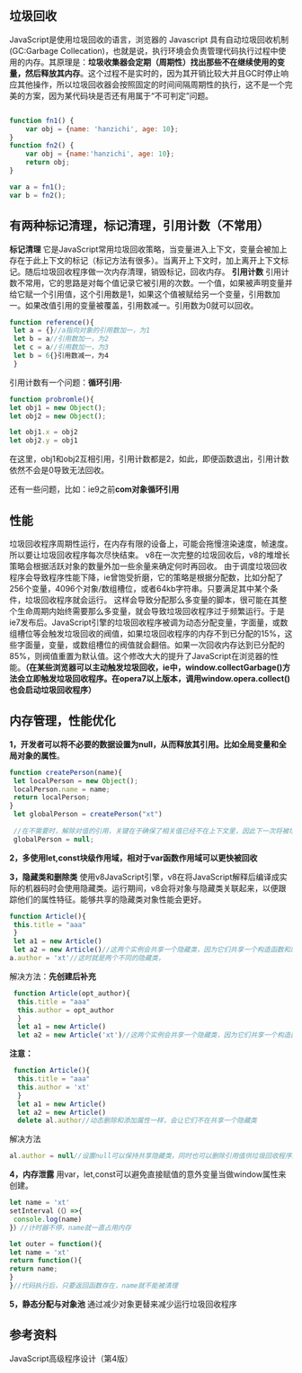 垃圾回收
--
JavaScript是使用垃圾回收的语言，浏览器的 Javascript 具有自动垃圾回收机制(GC:Garbage Collecation)，也就是说，执行环境会负责管理代码执行过程中使用的内存。其原理是：**垃圾收集器会定期（周期性）找出那些不在继续使用的变量，然后释放其内存**。这个过程不是实时的，因为其开销比较大并且GC时停止响应其他操作，所以垃圾回收器会按照固定的时间间隔周期性的执行，这不是一个完美的方案，因为某代码块是否还有用属于“不可判定”问题。
```js

function fn1() {
    var obj = {name: 'hanzichi', age: 10};
}
function fn2() {
    var obj = {name:'hanzichi', age: 10};
    return obj;
}

var a = fn1();
var b = fn2();

```

有两种标记清理，标记清理，引用计数（不常用）
--
**标记清理**
它是JavaScript常用垃圾回收策略，当变量进入上下文，变量会被加上存在于此上下文的标记（标记方法有很多）。当离开上下文时，加上离开上下文标记。随后垃圾回收程序做一次内存清理，销毁标记，回收内存。
**引用计数**
引用计数不常用，它的思路是对每个值记录它被引用的次数。一个值，如果被声明变量并给它赋一个引用值，这个引用数是1，如果这个值被赋给另一个变量，引用数加一。如果改值引用的变量被覆盖，引用数减一。引用数为0就可以回收。
```js
function reference(){
 let a = {}//a指向对象的引用数加一，为1
 let b = a//引用数加一，为2
 let c = a//引用数加一，为3
 let b = 6{}引用数减一，为4
 }

```
引用计数有一个问题：**循环引用·**
```js
function probromle(){
let obj1 = new Object();
let obj2 = new Object();

let obj1.x = obj2
let obj2.y = obj1

```
在这里，obj1和obj2互相引用，引用计数都是2，如此，即便函数退出，引用计数依然不会是0导致无法回收。

还有一些问题，比如：ie9之前**com对象循环引用**

性能
--
垃圾回收程序周期性运行，在内存有限的设备上，可能会拖慢渲染速度，帧速度。所以要让垃圾回收程序每次尽快结束。
v8在一次完整的垃圾回收后，v8的堆增长策略会根据活跃对象的数量外加一些余量来确定何时再回收。
由于调度垃圾回收程序会导致程序性能下降，ie曾饱受折磨，它的策略是根据分配数，比如分配了256个变量，4096个对象/数组槽位，或者64kb字符串。只要满足其中某个条件，垃圾回收程序就会运行。
这样会导致分配那么多变量的脚本，很可能在其整个生命周期内始终需要那么多变量，就会导致垃圾回收程序过于频繁运行。于是ie7发布后。JavaScript引擎的垃圾回收程序被调为动态分配变量，字面量，或数组槽位等会触发垃圾回收的阀值，如果垃圾回收程序的内存不到已分配的15%，这些字面量，变量，或数组槽位的阀值就会翻倍。如果一次回收内存达到已分配的85%，则阀值重置为默认值。这个修改大大的提升了JavaScript在浏览器的性能。**（在某些浏览器可以主动触发垃圾回收，ie中，window.collectGarbage()方法会立即触发垃圾回收程序。在opera7以上版本，调用window.opera.collect()也会启动垃圾回收程序）**

内存管理，性能优化
--
**1，开发者可以将不必要的数据设置为null，从而释放其引用。比如全局变量和全局对象的属性**。
```js
function createPerson(name){
 let localPerson = new Object();
 localPerson.name = name;
 return localPerson;
}
 let globalPerson = createPerson("xt")
 
 //在不需要时，解除对值的引用，关键在于确保了相关值已经不在上下文里，因此下一次将被垃圾回收回收
 globalPerson = null;
```
**2，多使用let,const块级作用域，相对于var函数作用域可以更快被回收**

**3，隐藏类和删除类**
 使用v8JavaScript引擎，v8在将JavaScript解释后编译成实际的机器码时会使用隐藏类。运行期间，v8会将对象与隐藏类关联起来，以便跟踪他们的属性特征。能够共享的隐藏类对象性能会更好。
 ```js
 function Article(){
  this.title = "aaa"
  }
  let a1 = new Article()
  let a2 = new Article()//这两个实例会共享一个隐藏类，因为它们共享一个构造函数和原型
 a.author = 'xt'//这时就是两个不同的隐藏类，
 ```
 解决方法：**先创建后补充**
```js
 function Article(opt_author){
  this.title = "aaa"
  this.author = opt_author
  }
  let a1 = new Article()
  let a2 = new Article('xt')//这两个实例会共享一个隐藏类，因为它们共享一个构造函数和原型
```
**注意：**
```js
 function Article(){
  this.title = "aaa"
  this.author = 'xt'
  }
  let a1 = new Article()
  let a2 = new Article()
  delete al.author//动态删除和添加属性一样，会让它们不在共享一个隐藏类
 ```
解决方法
```js
al.author = null//设置null可以保持共享隐藏类，同时也可以删除引用值供垃圾回收程序回收

```
**4，内存泄露**
用var，let,const可以避免直接赋值的意外变量当做window属性来创建。
```js
let name = 'xt'
setInterval（（）=>{
 console.log(name)
}）//计时器不停，name就一直占用内存

let outer = function(){
let name = 'xt'
return function(){
return name;
}
}//代码执行后，只要返回函数存在，name就不能被清理

```

**5，静态分配与对象池**
通过减少对象更替来减少运行垃圾回收程序


参考资料
----
JavaScript高级程序设计（第4版）